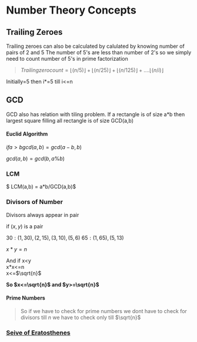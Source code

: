 # Number Theory Concepts

## Trailing Zeroes

Trailing zeroes can also be calculated by calulated by knowing number of pairs of 2 and 5
The number of 5's are less than number of 2's so we simply need to count number of 5's in prime factorization

>$Trailing zero count = \lfloor(n/5)\rfloor + \lfloor(n/25)\rfloor + \lfloor(n/125)\rfloor + .... \lfloor(n/i)\rfloor$

Initially=5 then i*=5 till i<=n

## GCD

GCD also has relation with tiling problem.
If a rectangle is of size a*b then largest square filling all rectangle is of size GCD(a,b)

#### Euclid Algorithm

$if a>b gcd(a,b)=gcd(a-b,b)$

$gcd(a,b)=gcd(b,a\%b)$

### LCM

$ LCM(a,b) = a*b/GCD(a,b)$

### Divisors of Number

Divisors always appear in pair

if $(x,y)$ is a pair 

$30: (1,30) ,(2,15) ,(3,10),(5,6)$
$65: (1,65) ,(5,13)$

$x*y=n$

And if x<y  
x*x<=n  
x<=$\sqrt{n}$  

**So $x<=\sqrt{n}$ and $y>=\sqrt{n}$**

#### Prime Numbers

>So if we have to check for prime numbers we dont have to check for divisors till $n$ we have to check only till $\sqrt{n}$

### <a href="https://www.geeksforgeeks.org/sieve-of-eratosthenes/" target="_blank" title="GFG article">Seive of Eratosthenes</a>

